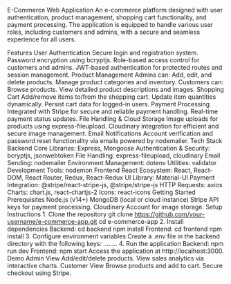 E-Commerce Web Application
  An e-commerce platform designed with user authentication, product management, shopping cart functionality, and payment processing. The application is equipped to handle various user roles, including customers and admins, with a secure and seamless experience for all users.

Features
  User Authentication
    Secure login and registration system.
    Password encryption using bcryptjs.
    Role-based access control for customers and admins.
    JWT-based authentication for protected routes and session management.
  Product Management
    Admins can:
      Add, edit, and delete products.
      Manage product categories and inventory.
    Customers can:
      Browse products.
      View detailed product descriptions and images.
  Shopping Cart
    Add/remove items to/from the shopping cart.
    Update item quantities dynamically.
    Persist cart data for logged-in users.
  Payment Processing
    Integrated with Stripe for secure and reliable payment handling.
    Real-time payment status updates.
  File Handling & Cloud Storage
    Image uploads for products using express-fileupload.
    Cloudinary integration for efficient and secure image management.
  Email Notifications
    Account verification and password reset functionality via emails powered by nodemailer.
Tech Stack
  Backend
    Core Libraries: Express, Mongoose
    Authentication & Security: bcryptjs, jsonwebtoken
    File Handling: express-fileupload, cloudinary
    Email Sending: nodemailer
    Environment Management: dotenv
    Utilities: validator
    Development Tools: nodemon
  Frontend
    React Ecosystem: React, React-DOM, React Router, Redux, React-Redux
    UI Library: Material-UI
    Payment Integration: @stripe/react-stripe-js, @stripe/stripe-js
    HTTP Requests: axios
    Charts: chart.js, react-chartjs-2
    Icons: react-icons
Getting Started
  Prerequisites
    Node.js (v14+)
    MongoDB (local or cloud instance)
    Stripe API keys for payment processing.
    Cloudinary Account for image storage.
  Setup Instructions
    1. Clone the repository
      git clone https://github.com/your-username/e-commerce-app.git
      cd e-commerce-app
    2. Install dependencies
      Backend:
        cd backend
        npm install
      Frontend:
        cd frontend
        npm install
    3. Configure environment variables
  Create a .env file in the backend directory with the following keys:
 ........
  4. Run the application
    Backend:
      npm run dev
    Frontend:
      npm start
Access the application at http://localhost:3000.
Demo
  Admin View
    Add/edit/delete products.
    View sales analytics via interactive charts.
  Customer View
    Browse products and add to cart.
    Secure checkout using Stripe.
